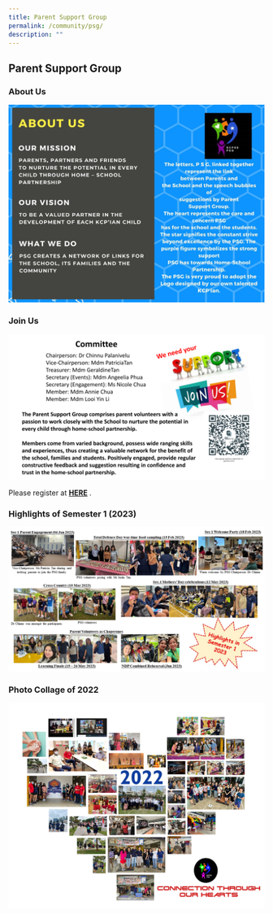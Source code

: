 ```yaml
---
title: Parent Support Group
permalink: /community/psg/
description: ""
---
```

## Parent Support Group



### About Us

![](/images/Our%20People/PSG%202.jpg)


### Join Us

![](/images/Our%20People/PSG%203.png)

Please register at&nbsp;**[HERE](https://go.gov.sg/kcpss-psgmember-registration-form)**&nbsp;.

### Highlights of Semester 1 (2023)
![](/images/Our%20People/PSG/highlights%20in%20semester%201.jpg)
### Photo Collage of 2022
![](/images%2FOur%20People/psgpg2.png)